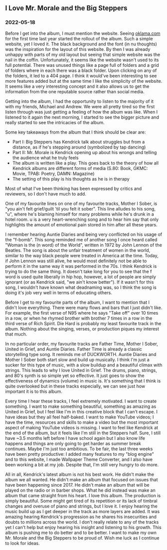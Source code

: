 <!---
title:I Love Mr. Morale and the Big Steppers
date:Wed, 18 May 2022 22:30:00 EST
description:Ramblings of an already critically-acclaimed album
--->

## I Love Mr. Morale and the Big Steppers

### 2022-05-18

Before I get into the album, I must mention the website. Seeing [oklama.com](https://oklama.com/nuthoughts) for the first time last year started the rollout of the album. Such a simple website, yet I loved it. The black background and the font (in nu thoughts) was the inspiration for the layout of this website. By then I was already unhappy with parts of my old layout but seeing that simple website was the nail in the coffin. Unfortunately, it seems like the website wasn't used to its full potential. There was unused things like a page full of folders and a grid of folders where in each there was a black folder. Upon clicking on any of the folders, it led to a 404 page. I think it would've been interesting to see more features added but at the same time I like the simplicity of the website. It seems like a very interesting concept and it also allows us to get the information from the one reputable source rather than social media.

Getting into the album, I had the opportunity to listen to the majority of it with my friends, Michael and Andrew. We were all pretty tired so the first listen through was just getting a feeling of how the album was like. When I listened to it again the next morning, I started to see the bigger picture and really started to see the intricacies of the album.

Some key takeaways from the album that I think should be clear are:

- Part I: Big Steppers has Kendrick talk about struggles but from a distance, as if he's stepping around (symbolized by tap dancing)
- Part II: Mr. Morale is Kendrick opening up about his wrongs and telling the audience what he truly feels
- The album is written like a play. This goes back to the theory of how all Kendrick albums are different forms of media (S.80: Book, GKMC: Movie, TPAB: Poetry, DAMN: Magazine)
- The setting of this play is his thoughts as he is in therapy

Most of what I've been thinking has been expressed by critics and reviewers, so I don't have much to add.

One of my favourite lines on one of my favourite tracks, Mother I Sober, is "you ain't felt grief/guilt 'til you felt it sober". This line alludes to his song, "u", where he's blaming himself for many problems while he's drunk in a hotel room. u is a very heart-wrenching song and to hear him say that only highlights the amount of emotional pain stored in him after all these years.

I remember hearing Auntie Diaries and being very conflicted on his usage of the "f-bomb". This song reminded me of another song I once heard called "Woman is the (n word) of the World", written in 1972 by John Lennon of the Beatles. The song is about the unfair treatment of women in the world, similar to the way black people were treated in America at the time. Today, if John Lennon was still alive, he would most definitely not be able to perform it in the same way it was performed in the 70s. I think Kendrick is trying to do the same thing. It doesn't take long for you to see that the f word is used quite liberally in hip hop, however, a lot of people are simply ignorant (or as Kendrick said, "we ain't know better"). If it wasn't for this song, I wouldn't have known what deadnaming was, so I think the song is doing it's job very well in terms of educating others.

Before I get to my favourite parts of the album, I want to mention that I didn't love everything. There were many flows and bars that I just didn't like. For example, the first verse of N95 where he says "Take off" over 10 times in a row, or when he rhymed brother with brother 7 times in a row in the third verse of Rich Spirit. Die Hard is probably my least favourite track in the album. Nothing about the singing, verses, or production piques my interest that much.

In no particular order, my favourite tracks are Father Time, Mother I Sober, United in Grief, and Auntie Diaries. Father Time is already a classic storytelling type song. It reminds me of DUCKWORTH. Auntie Diaries and Mother I Sober both start slow and build up musically. I think I'm just a sucker for this type of music, with a slow buildup and a beautiful climax with strings. This leads to why I love United in Grief. The drums, piano, strings, and 80's synth is so simple yet so effective. It just goes to show the effectiveness of dynamics (volume) in music is. It's something that I think is quite overlooked but in these tracks especially, we can see just how important it is to this album.

Every time I hear these tracks, I feel extremely motivated. I want to create something. I want to make something beautiful, something as amazing as United in Grief, but I feel like I'm in this creative block that I can't escape. I have ideas but they all feel half-baked. I want to make YouTube videos; I have the time, resources and skills to make a video but the most important aspect of making YouTube videos is missing. I want to feel like Kendrick at the end of the album, but it feels like I'm still in the Steppers half. Sure, I still have ~3.5 months left before I have school again but I also know life happens and things are only going to get harder as summer break continues. Maybe I'm just too ambitious. To be fair, the last three weeks have been pretty productive: I added many features to my "blog engine" and to this website, I made Wallpaper Theme Converter, and I also have been working a bit at my job. Despite that, I'm still very hungry to do more.

All in all, Kendrick's latest album is not his best work. He didn't make the album we all wanted. He didn't make an album that focused on issues that have been happening since 2017. He didn't make an album that will be played on the radio or in barber shops. What he did instead was make an album that came straight from his heart. I love this album. The production is simply beautiful. Some might get tired of its repetition or its lack of timbral changes and overuse of piano and strings, but I love it. I enjoy hearing the music build up as I get deeper in the track as more layers are added. It was amazing hearing Kendrick's progression as he shares his insecurities and doubts to millions across the world. I don't really relate to any of the tracks yet I can't help but enjoy hearing his insight and listening to his growth. This album is pushing me to do better and to be better. I want to make my own Mr. Morale and the Big Steppers to be proud of. Wish me luck as I continue to look for ideas.
